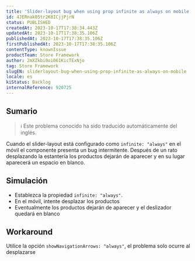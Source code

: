 ```yaml
---
title: 'Slider-layout bug when using prop infinite as always on mobile'
id: 4JERnak05tr2K8ICjjPjrN
status: PUBLISHED
createdAt: 2023-10-17T17:38:34.443Z
updatedAt: 2023-10-17T17:38:35.106Z
publishedAt: 2023-10-17T17:38:35.106Z
firstPublishedAt: 2023-10-17T17:38:35.106Z
contentType: knownIssue
productTeam: Store Framework
author: 2mXZkbi0oi061KicTExNjo
tag: Store Framework
slugEN: sliderlayout-bug-when-using-prop-infinite-as-always-on-mobile
locale: es
kiStatus: Backlog
internalReference: 920725
---
```


## Sumario

>ℹ️ Este problema conocido ha sido traducido automáticamente del inglés.


Cuando el slider-layout está configurado como `infinite: "always"` en el móvil el componente presenta un bug intermitente. Después de un rato desplazando la estantería los productos dejarán de aparecer y en su lugar aparecerá un espacio en blanco.


##

## Simulación



- Establezca la propiedad `infinite: "always"`.
- En el móvil, intente desplazar los productos
- Eventualmente los productos dejarán de aparecer y el deslizador quedará en blanco



## Workaround


Utilice la opción `showNavigationArrows: "always"`, el problema solo ocurre al desplazarse






